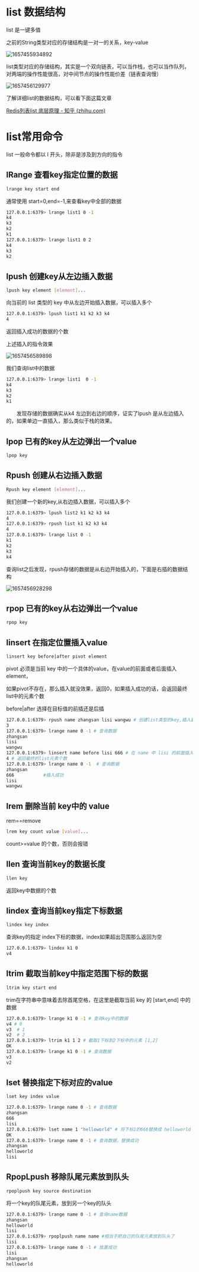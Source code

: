 # list 数据结构



list 是一键多值



之前的String类型对应的存储结构是一对一的关系，key-value



![1657455934892](C:\Users\rain7\AppData\Roaming\Typora\typora-user-images\1657455934892.png)

list类型对应的存储结构，其实是一个双向链表，可以当作栈，也可以当作队列，对两端的操作性能很高，对中间节点的操作性能价差（链表查询慢）

![1657456129977](C:\Users\rain7\AppData\Roaming\Typora\typora-user-images\1657456129977.png)





了解详细list的数据结构，可以看下面这篇文章



 [Redis列表list 底层原理 - 知乎 (zhihu.com)](https://zhuanlan.zhihu.com/p/102422311) 





# list常用命令



list 一般命令都以 l 开头，除非是涉及到方向的指令



## lRange 查看key指定位置的数据



```bash
lrange key start end
```



通常使用 start=0,end=-1,来查看key中全部的数据



```bash
127.0.0.1:6379> lrange list1 0 -1
k4
k3
k2
k1
127.0.0.1:6379> lrange list1 0 2
k4
k3
k2
```



## lpush 创建key从左边插入数据



```bash
lpush key element [element]...
```



向当前的 list 类型的 key 中从左边开始插入数据，可以插入多个



```bash
127.0.0.1:6379> lpush list1 k1 k2 k3 k4
4
```

返回插入成功的数据的个数



上述插入的指令效果

![1657456589898](C:\Users\rain7\AppData\Roaming\Typora\typora-user-images\1657456589898.png)



我们查询list中的数据

```bash
127.0.0.1:6379> lrange list1  0 -1
k4
k3
k2
k1
```



&emsp;&emsp;发现存储的数据确实从k4 左边到右边的顺序，证实了lpush 是从左边插入的，如果单边一直插入，那么类似于栈的效果。



## lpop 已有的key从左边弹出一个value

```bash
lpop key
```





## Rpush 创建从右边插入数据

```bash
Rpush key element [element]...
```



我们创建一个新的key,从右边插入数据，可以插入多个



```bash
127.0.0.1:6379> lpush list2 k1 k2 k3 k4
4
127.0.0.1:6379> rpush list k1 k2 k3 k4
4
127.0.0.1:6379> lrange list 0 -1
k1
k2
k3
k4
```



查询list之后发现，rpush存储的数据是从右边开始插入的，下面是右插的数据结构



![1657456928298](C:\Users\rain7\AppData\Roaming\Typora\typora-user-images\1657456928298.png)

## rpop 已有的key从右边弹出一个value



```bash
rpop key
```





## linsert 在指定位置插入value



```bash
linsert key before|after pivot element
```



pivot 必须是当前 key 中的一个具体的value，在value的前面或者后面插入 element，



如果pivot不存在，那么插入就没效果，返回0，如果插入成功的话，会返回最终list中的元素个数



before|after  选择在目标值的前插还是后插



```bash
127.0.0.1:6379> rpush name zhangsan lisi wangwu # 创建list类型的key,插入数据
3
127.0.0.1:6379> lrange name 0 -1 # 查询数据
zhangsan
lisi
wangwu
127.0.0.1:6379> linsert name before lisi 666 # 在 name 中 lisi 的前面插入 666
4 # 返回最终的list元素个数
127.0.0.1:6379> lrange name 0 -1  # 查询数据
zhangsan
666           #插入成功
lisi
wangwu
```







## lrem 删除当前 key中的 value



rem==remove



```bash
lrem key count value [value]...
```



count>=value 的个数，否则会报错







## llen 查询当前key的数据长度



```bash
llen key 
```



返回key中数据的个数



## lindex 查询当前key指定下标数据



```bash
lindex key index
```



查询key的指定 index下标的数据，index如果超出范围那么返回为空



```bash
127.0.0.1:6379> lindex k1 0
v4
```





## ltrim 截取当前key中指定范围下标的数据



```bash
ltrim key start end
```



trim在字符串中意味着去除首尾空格，在这里是截取当前 key 的 [start,end] 中的数据



```bash
127.0.0.1:6379> lrange k1 0 -1 # 查询key中的数据
v4 # 0
v3  # 1
v2  # 2
127.0.0.1:6379> ltrim k1 1 2 # 截取1下标到2下标中的元素 [1,2]
OK
127.0.0.1:6379> lrange k1 0 -1 # 查询数据
v3
v2

```



## lset 替换指定下标对应的value 



```bash
lset key index value
```





```bash
127.0.0.1:6379> lrange name 0 -1 # 查询数据
zhangsan
666
lisi
127.0.0.1:6379> lset name 1 "helloworld" # 将下标1的666替换成 helloworld
OK
127.0.0.1:6379> lrange name 0 -1 # 查询数据，替换成功
zhangsan
helloworld
lisi

```



## RpopLpush 移除队尾元素放到队头



```bash
rpoplpush key source destination
```



将一个key的队尾元素，放到另一个key的队头



```bash
127.0.0.1:6379> lrange name 0 -1 # 查询name数据
zhangsan
helloworld
lisi
127.0.0.1:6379> rpoplpush name name #相当于把自己的队尾元素放到队头了
lisi
127.0.0.1:6379> lrange name 0 -1 # 放置成功
lisi
zhangsan
helloworld
```


